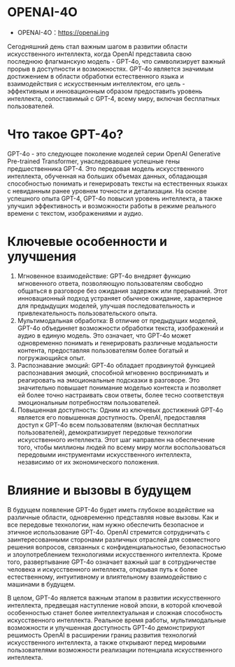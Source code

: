 # OPENAI-4O

- OPENAI-4O：https://openai.ing
  
Сегодняшний день стал важным шагом в развитии области искусственного интеллекта, когда OpenAI представила свою последнюю флагманскую модель - GPT-4o, что символизирует важный прорыв в доступности и возможностях. GPT-4o является значимым достижением в области обработки естественного языка и взаимодействия с искусственным интеллектом, его цель - эффективным и инновационным образом предоставить уровень интеллекта, сопоставимый с GPT-4, всему миру, включая бесплатных пользователей.

# Что такое GPT-4o?
GPT-4o - это следующее поколение моделей серии OpenAI Generative Pre-trained Transformer, унаследовавшее успешные гены предшественника GPT-4. Это передовая модель искусственного интеллекта, обученная на больших объемах данных, обладающая способностью понимать и генерировать тексты на естественных языках с невиданным ранее уровнем точности и детализации. На основе успешного опыта GPT-4, GPT-4o повысил уровень интеллекта, а также улучшил эффективность и возможности работы в режиме реального времени с текстом, изображениями и аудио.

# Ключевые особенности и улучшения
1. Мгновенное взаимодействие: GPT-4o внедряет функцию мгновенного ответа, позволяющую пользователям свободно общаться в разговоре без ожидания задержек или прерываний. Этот инновационный подход устраняет обычное ожидание, характерное для предыдущих моделей, улучшая последовательность и привлекательность пользовательского опыта.
2. Мультимодальная обработка: В отличие от предыдущих моделей, GPT-4o объединяет возможности обработки текста, изображений и аудио в единую модель. Это означает, что GPT-4o может одновременно понимать и генерировать различные модальности контента, предоставляя пользователям более богатый и погружающийся опыт.
3. Распознавание эмоций: GPT-4o обладает продвинутой функцией распознавания эмоций, способной мгновенно воспринимать и реагировать на эмоциональные подсказки в разговоре. Это значительно повышает понимание моделью контекста и позволяет ей более точно настраивать свои ответы, более тесно соответствуя эмоциональным потребностям пользователей.
4. Повышенная доступность: Одним из ключевых достижений GPT-4o является его повышенная доступность. OpenAI, предоставляя доступ к GPT-4o всем пользователям (включая бесплатных пользователей), демократизирует передовые технологии искусственного интеллекта. Этот шаг направлен на обеспечение того, чтобы миллионы людей по всему миру могли воспользоваться передовыми инструментами искусственного интеллекта, независимо от их экономического положения.

# Влияние и вызовы в будущем
В будущем появление GPT-4o будет иметь глубокое воздействие на различные области, одновременно представляя новые вызовы. Как и все передовые технологии, нам нужно обеспечить безопасное и этичное использование GPT-4o. OpenAI стремится сотрудничать с заинтересованными сторонами различных отраслей для совместного решения вопросов, связанных с конфиденциальностью, безопасностью и злоупотреблением технологиями искусственного интеллекта. Кроме того, развертывание GPT-4o означает важный шаг в сотрудничестве человека и искусственного интеллекта, открывая путь к более естественному, интуитивному и влиятельному взаимодействию с машинами в будущем.

В целом, GPT-4o является важным этапом в развитии искусственного интеллекта, предвещая наступление новой эпохи, в которой ключевой особенностью станет более интеллектуальная и сложная способность искусственного интеллекта. Реальное время работы, мультимодальные возможности и улучшенная доступность GPT-4o демонстрируют решимость OpenAI в расширении границ развития технологий искусственного интеллекта, а также открывают перед мировыми пользователями возможности реализации потенциала искусственного интеллекта.
